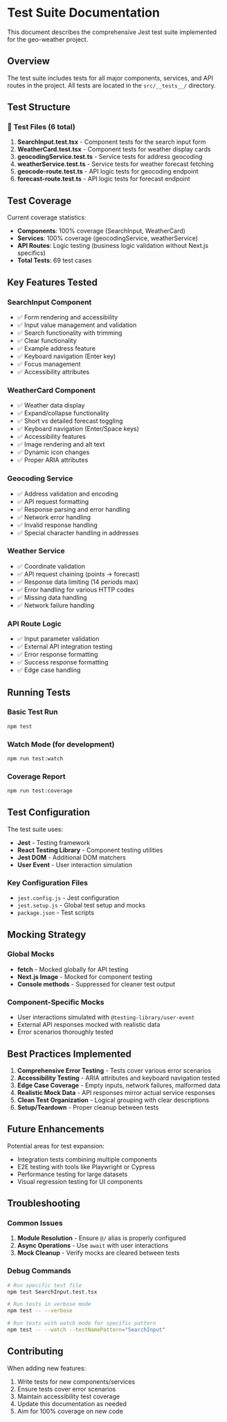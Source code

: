 # Test Suite Documentation

This document describes the comprehensive Jest test suite implemented for the geo-weather project.

## Overview

The test suite includes tests for all major components, services, and API routes in the project. All tests are located in the `src/__tests__/` directory.

## Test Structure

### 📁 Test Files (6 total)

1. **SearchInput.test.tsx** - Component tests for the search input form
2. **WeatherCard.test.tsx** - Component tests for weather display cards
3. **geocodingService.test.ts** - Service tests for address geocoding
4. **weatherService.test.ts** - Service tests for weather forecast fetching
5. **geocode-route.test.ts** - API logic tests for geocoding endpoint
6. **forecast-route.test.ts** - API logic tests for forecast endpoint

## Test Coverage

Current coverage statistics:

- **Components**: 100% coverage (SearchInput, WeatherCard)
- **Services**: 100% coverage (geocodingService, weatherService)
- **API Routes**: Logic testing (business logic validation without Next.js specifics)
- **Total Tests**: 69 test cases

## Key Features Tested

### SearchInput Component

- ✅ Form rendering and accessibility
- ✅ Input value management and validation
- ✅ Search functionality with trimming
- ✅ Clear functionality
- ✅ Example address feature
- ✅ Keyboard navigation (Enter key)
- ✅ Focus management
- ✅ Accessibility attributes

### WeatherCard Component

- ✅ Weather data display
- ✅ Expand/collapse functionality
- ✅ Short vs detailed forecast toggling
- ✅ Keyboard navigation (Enter/Space keys)
- ✅ Accessibility features
- ✅ Image rendering and alt text
- ✅ Dynamic icon changes
- ✅ Proper ARIA attributes

### Geocoding Service

- ✅ Address validation and encoding
- ✅ API request formatting
- ✅ Response parsing and error handling
- ✅ Network error handling
- ✅ Invalid response handling
- ✅ Special character handling in addresses

### Weather Service

- ✅ Coordinate validation
- ✅ API request chaining (points → forecast)
- ✅ Response data limiting (14 periods max)
- ✅ Error handling for various HTTP codes
- ✅ Missing data handling
- ✅ Network failure handling

### API Route Logic

- ✅ Input parameter validation
- ✅ External API integration testing
- ✅ Error response formatting
- ✅ Success response formatting
- ✅ Edge case handling

## Running Tests

### Basic Test Run

```bash
npm test
```

### Watch Mode (for development)

```bash
npm run test:watch
```

### Coverage Report

```bash
npm run test:coverage
```

## Test Configuration

The test suite uses:

- **Jest** - Testing framework
- **React Testing Library** - Component testing utilities
- **Jest DOM** - Additional DOM matchers
- **User Event** - User interaction simulation

### Key Configuration Files

- `jest.config.js` - Jest configuration
- `jest.setup.js` - Global test setup and mocks
- `package.json` - Test scripts

## Mocking Strategy

### Global Mocks

- **fetch** - Mocked globally for API testing
- **Next.js Image** - Mocked for component testing
- **Console methods** - Suppressed for cleaner test output

### Component-Specific Mocks

- User interactions simulated with `@testing-library/user-event`
- External API responses mocked with realistic data
- Error scenarios thoroughly tested

## Best Practices Implemented

1. **Comprehensive Error Testing** - Tests cover various error scenarios
2. **Accessibility Testing** - ARIA attributes and keyboard navigation tested
3. **Edge Case Coverage** - Empty inputs, network failures, malformed data
4. **Realistic Mock Data** - API responses mirror actual service responses
5. **Clean Test Organization** - Logical grouping with clear descriptions
6. **Setup/Teardown** - Proper cleanup between tests

## Future Enhancements

Potential areas for test expansion:

- Integration tests combining multiple components
- E2E testing with tools like Playwright or Cypress
- Performance testing for large datasets
- Visual regression testing for UI components

## Troubleshooting

### Common Issues

1. **Module Resolution** - Ensure `@/` alias is properly configured
2. **Async Operations** - Use `await` with user interactions
3. **Mock Cleanup** - Verify mocks are cleared between tests

### Debug Commands

```bash
# Run specific test file
npm test SearchInput.test.tsx

# Run tests in verbose mode
npm test -- --verbose

# Run tests with watch mode for specific pattern
npm test -- --watch --testNamePattern="SearchInput"
```

## Contributing

When adding new features:

1. Write tests for new components/services
2. Ensure tests cover error scenarios
3. Maintain accessibility test coverage
4. Update this documentation as needed
5. Aim for 100% coverage on new code
